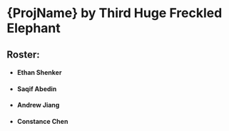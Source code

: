 # {ProjName} by Third Huge Freckled Elephant

## Roster:
- #### Ethan Shenker
- #### Saqif Abedin
- #### Andrew Jiang
- #### Constance Chen